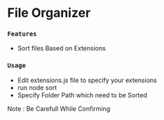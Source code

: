 # File Organizer

### `Features`
* Sort files Based on Extensions



### `Usage`

* Edit extensions.js file to specify your extensions
* run node sort
* Specify Folder Path which need to be Sorted




Note : Be Carefull While Confirming